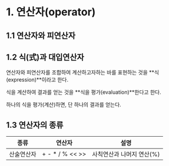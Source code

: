 # 1. 연산자(operator)

## 1.1 연산자와 피연산자

## 1.2 식(式)과 대입연산자

연산자와 피연산자를 조합하여 계산하고자하는 바를 표현하는 것을 **식(expression)**이라고 한다.

식을 계산하여 결과를 얻는 것을 **식을 평가(evaluation)**한다고 한다.

하나의 식을 평가(계산)하면, 단 하나의 결과를 얻는다.

## 1.3 연산자의 종류

| 종류       | 연산자           | 설명                      |
| ---------- | ---------------- | ------------------------- |
| 산술연산자 | + - \* / % << >> | 사칙연산과 나머지 연산(%) |
